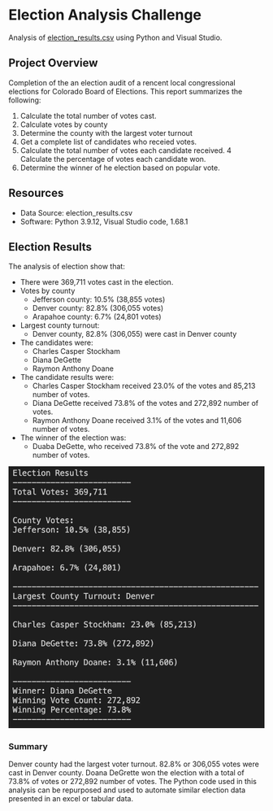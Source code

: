 # Election Analysis Challenge

Analysis of [election_results.csv](https://github.com/AjaniBenoit/Election-Analysis-Challenge/blob/main/election_results.csv) using Python and Visual Studio.

## Project Overview 

Completion of the an election audit of a rencent local congressional elections for Colorado Board of Elections. This report summarizes the following:

1. Calculate the total number of votes cast.
2. Calculate votes by county
3. Determine the county with the largest voter turnout
3. Get a complete list of candidates who receied votes. 
3. Calculate the total number of votes each candidate received. 
4 Calculate the percentage of votes each candidate won. 
5. Determine the winner of he election based on popular vote. 

## Resources 
- Data Source: election_results.csv
- Software: Python 3.9.12, Visual Studio code, 1.68.1

## Election Results
The analysis of election show that:
- There were 369,711 votes cast in the election. 
- Votes by county 
  - Jefferson county: 10.5% (38,855 votes)
  - Denver county: 82.8% (306,055 votes)
  - Arapahoe county: 6.7% (24,801 votes)
- Largest county turnout: 
  - Denver county, 82.8% (306,055) were cast in Denver county
- The candidates were: 
  - Charles Casper Stockham 
  - Diana DeGette
  - Raymon Anthony Doane
- The candidate results were: 
    - Charles Casper Stockham received 23.0% of the votes and 85,213 number of votes. 
    - Diana DeGette received 73.8% of the votes and 272,892 number of votes. 
    - Raymon Anthony Doane received 3.1% of the votes and 11,606 number of votes. 
- The winner of the election was:
    - Duaba DeGette, who received 73.8% of the vote and 272,892 number of votes. 
    
![election.png](https://github.com/AjaniBenoit/Election-Analysis-Challenge/blob/main/election.png)
    
 ### Summary
 
Denver county had the largest voter turnout.  82.8% or 306,055 votes were cast in Denver county. Doana DeGrette won the election with a total of 73.8% of votes or 272,892 number of votes. The Python code used in this analysis can be repurposed and used to automate similar election data presented in an excel or tabular data. 
